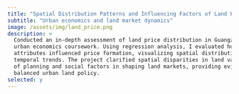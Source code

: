 ```yaml
---
title: "Spatial Distribution Patterns and Influencing Factors of Land Price in Guangzhou"
subtitle: "Urban economics and land market dynamics"
image: /assets/img/land_price.png
description: >
  Conducted an in-depth assessment of land price distribution in Guangzhou as part of
  urban economics coursework. Using regression analysis, I evaluated how natural and social 
  attributes influenced price formation, visualizing spatial distribution patterns and 
  temporal trends. The project clarified spatial disparities in land valuation and the role 
  of planning and social factors in shaping land markets, providing evidence for more 
  balanced urban land policy.
selected: y
---
```

